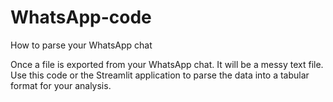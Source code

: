 # WhatsApp-code
How to parse your WhatsApp chat

Once a file is exported from your WhatsApp chat. It will be a messy text file. 
Use this code or the Streamlit application to parse the data into a tabular format for your analysis.
